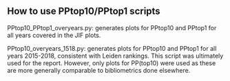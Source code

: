 ## How to use PPtop10/PPtop1 scripts

PPtop10_PPtop1_overyears.py: generates plots for PPtop10 and PPtop1 for all years covered in the JIF plots.

PPtop10_overyears_1518.py: generates plots for PPtop10 and PPtop1 for all years 2015-2018, consistent with Leiden rankings. This script was ultimately used for the report. However, only plots for PP(top10) were used as these are more generally comparable to bibliometrics done elsewhere.
